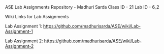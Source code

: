 ASE Lab Assignments Repository - Madhuri Sarda
Class ID - 21
Lab ID - 6_2

Wiki Links for Lab Assignments

Lab Assignment 1: https://github.com/madhurisarda/ASE/wiki/Lab-Assignment-1

Lab Assignment 2: https://github.com/madhurisarda/ASE/wiki/Lab-Assignment-2

